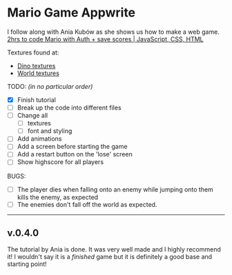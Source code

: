 # Mario Game Appwrite
I follow along with Ania Kubów as she shows us how to make a web game.
[2hrs to code Mario with Auth + save scores | JavaScript, CSS, HTML](https://youtu.be/1CVSI3MZNNg?si=oOwU493Bz5hn1Wsw)

Textures found at:
- [Dino textures](https://arks.itch.io/dino-characters)
- [World textures](https://rottingpixels.itch.io/nature-platformer-tileset)

TODO: *(in no particular order)*
- [x] Finish tutorial
- [ ] Break up the code into different files
- [ ] Change all 
    - [ ] textures
    - [ ] font and styling
- [ ] Add animations
- [ ] Add a screen before starting the game
- [ ] Add a restart button on the 'lose' screen
- [ ] Show highscore for all players

BUGS: 
- [ ] The player dies when falling onto an enemy while jumping onto them kills the enemy, as expected
- [ ] The enemies don't fall off the world as expected.

--- 

## v.0.4.0
The tutorial by Ania is done. It was very well made and I highly recommend it! I wouldn't say it is a *finished* game but it is definitely a good base and starting point!

